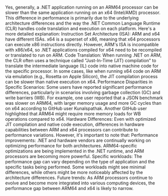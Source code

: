 Yes, generally, a .NET application running on an ARM64 processor can be slower than the same application running on an x64 (Intel/AMD) processor. This difference in performance is primarily due to the underlying architecture differences and the way the .NET Common Language Runtime (CLR) handles code translation and execution on each platform. 
Here's a more detailed explanation:
Instruction Set Architecture (ISA):
ARM and x64 have different ISAs. x64 is a superset of x86, meaning that x64 processors can execute x86 instructions directly. However, ARM's ISA is incompatible with x86/x64, so .NET applications compiled for x64 need to be recompiled or translated to run on ARM. 
Code Translation:
When running .NET on ARM, the CLR often uses a technique called "Just-In-Time (JIT) compilation" to translate the intermediate language (IL) code into native machine code for the specific processor. In some cases, like when running x64 code on ARM via emulation (e.g., Rosetta on Apple Silicon), the JIT compilation process can be slower than native execution on x64. 
Performance Disparities in Specific Scenarios:
Some users have reported significant performance differences, particularly in scenarios involving garbage collection (GC) and write barriers (WB). For example, one user reported that a JSON benchmark was slower on ARM64, with larger memory usage and more GC cycles than on x64 according to GitHub user Kunalspathak. Another GitHub user highlighted that ARM64 might require more memory loads for WB operations compared to x64. 
Hardware Differences:
Even with optimized JIT compilation and native code execution, differences in hardware capabilities between ARM and x64 processors can contribute to performance variations. 
However, it's important to note that: 
Performance improvements:
.NET and hardware vendors are continually working on optimizing performance for both architectures. ARM64-specific optimizations are being implemented in the .NET runtime, and ARM processors are becoming more powerful.
Specific workloads:
The performance gap can vary depending on the type of application and the specific tasks being performed. Some workloads might see minimal differences, while others might be more noticeably affected by the architecture differences.
Future trends:
As ARM processors continue to evolve and become more integrated into various computing devices, the performance gap between ARM64 and x64 is likely to narrow.
